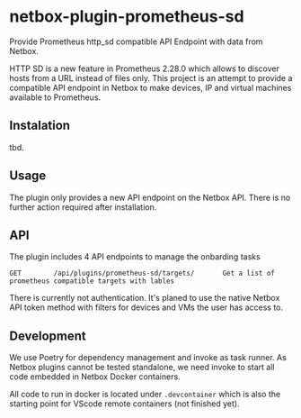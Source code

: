 # netbox-plugin-prometheus-sd

Provide Prometheus http_sd compatible API Endpoint with data from Netbox.

HTTP SD is a new feature in Prometheus 2.28.0 which allows to discover hosts from a URL instead of files only. 
This project is an attempt to provide a compatible API endpoint in Netbox to make devices, IP and virtual machines available to Prometheus.

## Instalation

tbd.


## Usage

The plugin only provides a new API endpoint on the Netbox API. There is no further action required after installation. 

## API

The plugin includes 4 API endpoints to manage the onbarding tasks

```shell
GET        /api/plugins/prometheus-sd/targets/       Get a list of prometheus compatible targets with lables
```

There is currently not authentication. It's planed to use the native Netbox API token method with filters for devices and VMs the user has access to. 

## Development

We use Poetry for dependency management and invoke as task runner. 
As Netbox plugins cannot be tested standalone, we need invoke to start all code embedded in Netbox Docker containers.

All code to run in docker is located under `.devcontainer` which is also the starting point for VScode remote containers (not finished yet).